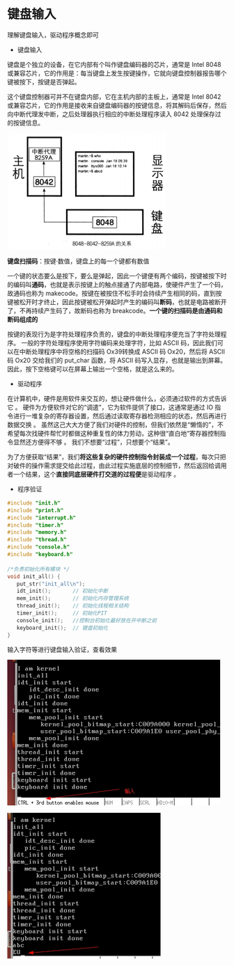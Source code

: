 # 键盘输入

理解键盘输入，驱动程序概念即可

* 键盘输入

键盘是个独立的设备，在它内部有个叫作键盘编码器的芯片，通常是 Intel 8048 或兼容芯片，它的作用是：每当键盘上发生按键操作，它就向键盘控制器报告哪个键被按下，按键是否弹起。

这个键盘控制器可并不在键盘内部，它在主机内部的主板上，通常是 Intel 8042 或兼容芯片，它的作用是接收来自键盘编码器的按键信息，将其解码后保存，然后向中断代理发中断，之后处理器执行相应的中断处理程序读入 8042 处理保存过的按键信息。

![](../13_input/imgs/01.jpg)

**键盘扫描码**：按键·数值，键盘上的每一个键都有数值

一个键的状态要么是按下，要么是弹起，因此一个键便有两个编码，按键被按下时的编码叫**通码**，也就是表示按键上的触点接通了内部电路，使硬件产生了一个码，故通码也称为 makecode。按键在被按住不松手时会持续产生相同的码，直到按键被松开时才终止，因此按键被松开弹起时产生的编码叫**断码**，也就是电路被断开了，不再持续产生码了，故断码也称为 breakcode。**一个键的扫描码是由通码和断码组成的**

按键的表现行为是字符处理程序负责的，键盘的中断处理程序便充当了字符处理程序。 一般的字符处理程序使用字符编码来处理字符，比如 ASCII 码，因此我们可以在中断处理程序中将空格的扫描码 Ox39转换成 ASCII 码 Ox20，然后将 ASCII 码 Ox20 交给我们的 put_char 函数，将 ASCII 码写入显存，也就是输出到屏幕。因此，按下空格键可以在屏幕上输出一个空格，就是这么来的。

* 驱动程序

在计算机中，硬件是用软件来交互的，想让硬件做什么，必须通过软件的方式告诉它 。 硬件为方便软件对它的“调遣”，它为软件提供了接口，这通常是通过 IO 指令进行一堆复杂的寄存器设置，然后通过读取寄存器检测相应的状态，然后再进行数据交换 。 虽然这己大大方便了我们对硬件的控制，但我们依然是“懒惰的”，不希望每次找硬件帮忙时都做这种重复性的体力劳动，这种很“直白地”寄存器控制指令显然还方便得不够 。 我们不想要“过程”，只想要个“结果”。

为了方便获取“结果”，我们**将这些复杂的硬件控制指令封装成一个过程**，每次只把对破件的操作需求提交给此过程，由此过程实施底层的控制细节，然后返回给调用者一个结果，这个**直接同底层硬件打交道的过程便**是驱动程序 。

* 程序验证

```cpp
#include "init.h"
#include "print.h"
#include "interrupt.h"
#include "timer.h"
#include "memory.h"
#include "thread.h"
#include "console.h"
#include "keyboard.h"

/*负责初始化所有模块 */
void init_all() {
   put_str("init_all\n");
   idt_init();	     // 初始化中断
   mem_init();	     // 初始化内存管理系统
   thread_init();    // 初始化线程相关结构
   timer_init();     // 初始化PIT
   console_init();   //控制台初始化最好放在开中断之前
   keyboard_init();  // 键盘初始化
}

```

输入字符等进行键盘输入验证，查看效果

![](../13_input/imgs/rs.jpg)

![](../13_input/imgs/rs2.jpg)
